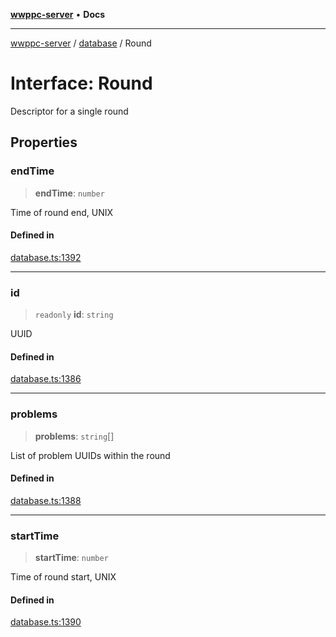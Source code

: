 [**wwppc-server**](../../README.md) • **Docs**

***

[wwppc-server](../../modules.md) / [database](../README.md) / Round

# Interface: Round

Descriptor for a single round

## Properties

### endTime

> **endTime**: `number`

Time of round end, UNIX

#### Defined in

[database.ts:1392](https://github.com/WWPPC/WWPPC-server/blob/64a61903b5a0f4aa306afe641a1ba5b173736b1a/src/database.ts#L1392)

***

### id

> `readonly` **id**: `string`

UUID

#### Defined in

[database.ts:1386](https://github.com/WWPPC/WWPPC-server/blob/64a61903b5a0f4aa306afe641a1ba5b173736b1a/src/database.ts#L1386)

***

### problems

> **problems**: `string`[]

List of problem UUIDs within the round

#### Defined in

[database.ts:1388](https://github.com/WWPPC/WWPPC-server/blob/64a61903b5a0f4aa306afe641a1ba5b173736b1a/src/database.ts#L1388)

***

### startTime

> **startTime**: `number`

Time of round start, UNIX

#### Defined in

[database.ts:1390](https://github.com/WWPPC/WWPPC-server/blob/64a61903b5a0f4aa306afe641a1ba5b173736b1a/src/database.ts#L1390)
